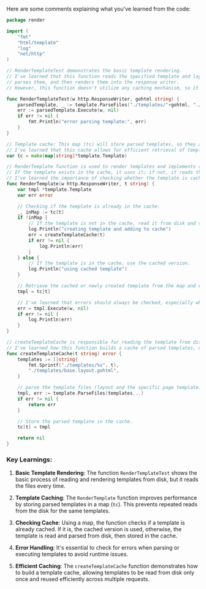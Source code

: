 Here are some comments explaining what you've learned from the code:

```go
package render

import (
	"fmt"
	"html/template"
	"log"
	"net/http"
)

// RenderTemplateTest demonstrates the basic template rendering.
// I've learned that this function reads the specified template and layout file from the disk,
// parses them, and then renders them into the response writer.
// However, this function doesn't utilize any caching mechanism, so it reads from disk every time.

func RenderTemplateTest(w http.ResponseWriter, gohtml string) {
	parsedTemplate, _ := template.ParseFiles("./templates/"+gohtml, "./templates/base.layout.gohtml")
	err := parsedTemplate.Execute(w, nil)
	if err != nil {
		fmt.Println("error parsing template:", err)
	}
}

// Template cache: This map (tc) will store parsed templates, so they are only read from disk once.
// I've learned that this cache allows for efficient retrieval of templates after they've been parsed.
var tc = make(map[string]*template.Template)

// RenderTemplate function is used to render templates and implements caching.
// If the template exists in the cache, it uses it; if not, it reads the template and stores it in the cache.
// I've learned the importance of checking whether the template is cached to avoid unnecessary file reads.
func RenderTemplate(w http.ResponseWriter, t string) {
	var tmpl *template.Template
	var err error

	// Checking if the template is already in the cache.
	_, inMap := tc[t]
	if !inMap {
		// If the template is not in the cache, read it from disk and store it in the cache.
		log.Println("creating template and adding to cache")
		err = createTemplateCache(t)
		if err != nil {
			log.Println(err)
		}
	} else {
		// If the template is in the cache, use the cached version.
		log.Println("using cached template")
	}

	// Retrieve the cached or newly created template from the map and execute it.
	tmpl = tc[t]

	// I've learned that errors should always be checked, especially when executing templates.
	err = tmpl.Execute(w, nil)
	if err != nil {
		log.Println(err)
	}
}

// createTemplateCache is responsible for reading the template from disk, parsing it, and storing it in the cache.
// I've learned how this function builds a cache of parsed templates, using the template name as the key and the parsed template as the value.
func createTemplateCache(t string) error {
	templates := []string{
		fmt.Sprintf("./templates/%s", t),
		"./templates/base.layout.gohtml",
	}

	// parse the template files (layout and the specific page template)
	tmpl, err := template.ParseFiles(templates...)
	if err != nil {
		return err
	}

	// Store the parsed template in the cache.
	tc[t] = tmpl

	return nil
}
```

### Key Learnings:
1. **Basic Template Rendering**: The function `RenderTemplateTest` shows the basic process of reading and rendering templates from disk, but it reads the files every time.
   
2. **Template Caching**: The `RenderTemplate` function improves performance by storing parsed templates in a map (`tc`). This prevents repeated reads from the disk for the same templates.

3. **Checking Cache**: Using a map, the function checks if a template is already cached. If it is, the cached version is used, otherwise, the template is read and parsed from disk, then stored in the cache.

4. **Error Handling**: It's essential to check for errors when parsing or executing templates to avoid runtime issues.

5. **Efficient Caching**: The `createTemplateCache` function demonstrates how to build a template cache, allowing templates to be read from disk only once and reused efficiently across multiple requests.